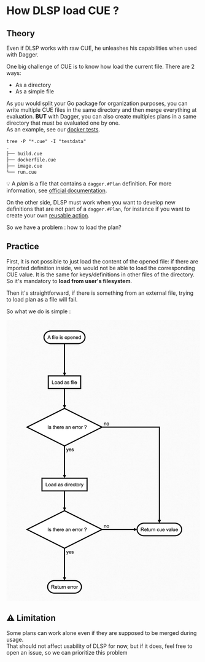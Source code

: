# How DLSP load CUE ?

## Theory

Even if DLSP works with raw CUE, he unleashes his capabilities when used with Dagger.

One big challenge of CUE is to know how load the current file. There are 2 ways:

- As a directory
- As a simple file

As you would split your Go package for organization purposes, you can write multiple CUE files in the same directory and
then merge everything at evaluation.
**BUT** with Dagger, you can also create multiples plans in a same directory that must be evaluated one by one.  
As an example, see our [docker tests](https://github.com/dagger/dagger/tree/main/pkg/universe.dagger.io/docker/test).

```
tree -P "*.cue" -I "testdata"
.
├── build.cue
├── dockerfile.cue
├── image.cue
└── run.cue
```

:bulb: A _plan_ is a file that contains a `dagger.#Plan` definition. For more information,
see [official documentation](https://docs.dagger.io/1202/plan).

On the other side, DLSP must work when you want to develop new definitions that are not part of a `dagger.#Plan`, for
instance if you want to create your own [reusable action](https://docs.dagger.io/1239/making-reusable-package).

So we have a problem : how to load the plan?

## Practice

First, it is not possible to just load the content of the opened file: if there are imported definition inside, we would
not be able to load the corresponding CUE value. It is the same for keys/definitions in other files of the directory. So
it's mandatory to **load from user's filesystem**.

Then it's straightforward, if there is something from an external file, trying to load plan as a file will fail.

So what we do is simple :

![load flow chart](../.github/assets/load-flow.png)

## :warning: Limitation

Some plans can work alone even if they are supposed to be merged during usage.  
That should not affect usability of DLSP for now, but if it does, feel free to open an issue, so we can prioritize this
problem